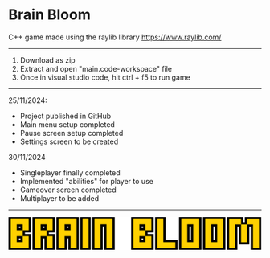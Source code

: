 # Brain Bloom
C++ game made using the raylib library
https://www.raylib.com/

---------------------------------------------------------------------------------------------------------------------------------------------------------------------

1. Download as zip
2. Extract and open "main.code-workspace" file
3. Once in visual studio code, hit ctrl + f5 to run game

---------------------------------------------------------------------------------------------------------------------------------------------------------------------

25/11/2024:
- Project published in GitHub
- Main menu setup completed
- Pause screen setup completed 
- Settings screen to be created

30/11/2024
- Singleplayer finally completed
- Implemented "abilities" for player to use
- Gameover screen completed
- Multiplayer to be added

---------------------------------------------------------------------------------------------------------------------------------------------------------------------
![Alt text](/assets/title-logo.png "Brain Bloom")
